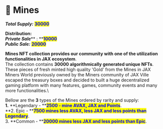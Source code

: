 # 🌆 Mines

_**Total Supply:**_ <mark style="color:blue;">**30000**</mark>

**Distribution:**\
_**Private Sale**_** : **<mark style="color:blue;">**10000**</mark>\
_**Public Sale:**_ <mark style="color:blue;">**20000**</mark>

**Mines NFT collection provides our community  with one of the utilization functionalities in JAX ecosystem**.\
The collection contains **30000 algorithmically generated  unique NFTs**. These  pieces of fresh minted high quality 'Gold' from the Mines in JAX Miners World previously owned by the Miners community of JAX Ville escaped the treasury boxes and decided to built a huge decentralized gaming platform with many features, games, community events and many more functionalities.\


Bellow are the **3** types of the Mines ordered by rarity and supply:\
**1.** **Legendary - **<mark style="color:blue;">**2500 - mine AVAX, JAX and Points**</mark>.\
**2. Epic - **<mark style="color:blue;">**7500 mines less AVAX, less JAX and less points than Legendary**</mark>.\
3\. **Common - **<mark style="color:blue;">**20000 mines less JAX and less points than Epic**</mark>.
